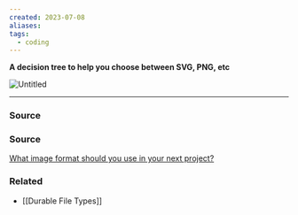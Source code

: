```yaml
---
created: 2023-07-08
aliases: 
tags:
  - coding
---
```

**A decision tree to help you choose between SVG, PNG, etc**

![Untitled](Untitled%2031.png)

****
### Source

### Source

[What image format should you use in your next project?](https://dev.to/alvaromontoro/what-image-format-should-you-use-in-your-next-project-1fd3)

### Related
- [[Durable File Types]]